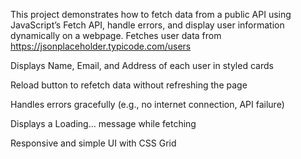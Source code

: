 This project demonstrates how to fetch data from a public API using JavaScript’s Fetch API, handle errors, and display user information dynamically on a webpage.
Fetches user data from https://jsonplaceholder.typicode.com/users

Displays Name, Email, and Address of each user in styled cards

Reload button to refetch data without refreshing the page

Handles errors gracefully (e.g., no internet connection, API failure)

Displays a Loading... message while fetching

Responsive and simple UI with CSS Grid
